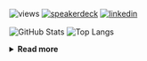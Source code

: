 ![views](https://komarev.com/ghpvc/?username=chck&color=blueviolet)
[![speakerdeck](https://img.shields.io/badge/Speaker_Deck-chck-8a2be2?style=flat-square&logo=speaker-deck)](https://speakerdeck.com/chck)
[![linkedin](https://img.shields.io/badge/LinkedIn-chck-8a2be2?style=flat-square&logo=linkedin)](https://www.linkedin.com/in/chck/)

<p align="left"> 
  <img alt="GitHub Stats" align="center" height="150" src="https://github-readme-stats-nine-umber-51.vercel.app/api?username=chck&count_private=true&show_icons=true&hide_title=true&theme=buefy" />
  <img alt="Top Langs" align="center" height="150" src="https://github-readme-stats-nine-umber-51.vercel.app/api/top-langs/?username=chck&layout=compact&count_private=true&show_icons=true&hide_title=true&theme=buefy" />
</p>

<details>
  <summary><b>Read more</b></summary>
  <br>

  <!--START_SECTION:waka-->
**🐱 My GitHub Data** 

> 📦 82.6 kB Used in GitHub's Storage 
 > 
> 🏆 478 Contributions in the Year 2024
 > 
> 💼 Opted to Hire
 > 
> 📜 133 Public Repositories 
 > 
> 🔑 22 Private Repositories 
 > 
**I'm a Night 🦉** 

```text
🌞 Morning                862 commits         ███░░░░░░░░░░░░░░░░░░░░░░   13.21 % 
🌆 Daytime                2086 commits        ████████░░░░░░░░░░░░░░░░░   31.98 % 
🌃 Evening                1912 commits        ███████░░░░░░░░░░░░░░░░░░   29.31 % 
🌙 Night                  1663 commits        ██████░░░░░░░░░░░░░░░░░░░   25.49 % 
```
📅 **I'm Most Productive on Thursday** 

```text
Monday                   1290 commits        █████░░░░░░░░░░░░░░░░░░░░   19.78 % 
Tuesday                  1000 commits        ████░░░░░░░░░░░░░░░░░░░░░   15.33 % 
Wednesday                1076 commits        ████░░░░░░░░░░░░░░░░░░░░░   16.50 % 
Thursday                 1556 commits        ██████░░░░░░░░░░░░░░░░░░░   23.85 % 
Friday                   655 commits         ███░░░░░░░░░░░░░░░░░░░░░░   10.04 % 
Saturday                 381 commits         █░░░░░░░░░░░░░░░░░░░░░░░░   05.84 % 
Sunday                   565 commits         ██░░░░░░░░░░░░░░░░░░░░░░░   08.66 % 
```


📊 **This Week I Spent My Time On** 

```text
💬 Programming Languages: 
YAML                     1 hr 16 mins        ███████░░░░░░░░░░░░░░░░░░   28.26 % 
Other                    53 mins             █████░░░░░░░░░░░░░░░░░░░░   19.76 % 
Git                      44 mins             ████░░░░░░░░░░░░░░░░░░░░░   16.47 % 
Bash                     42 mins             ████░░░░░░░░░░░░░░░░░░░░░   15.72 % 
PHP                      28 mins             ███░░░░░░░░░░░░░░░░░░░░░░   10.49 % 

🔥 Editors: 
Neovim                   3 hrs 36 mins       ████████████████████░░░░░   80.24 % 
Chrome                   53 mins             █████░░░░░░░░░░░░░░░░░░░░   19.76 % 
```

**I Mostly Code in Python** 

```text
Python                   45 repos            █████████░░░░░░░░░░░░░░░░   34.88 % 
Jupyter Notebook         19 repos            ████░░░░░░░░░░░░░░░░░░░░░   14.73 % 
Rust                     7 repos             █░░░░░░░░░░░░░░░░░░░░░░░░   05.43 % 
TypeScript               4 repos             █░░░░░░░░░░░░░░░░░░░░░░░░   03.10 % 
Astro                    1 repo              ░░░░░░░░░░░░░░░░░░░░░░░░░   00.78 % 
```



**Timeline**

![Lines of Code chart](https://raw.githubusercontent.com/chck/chck/main/assets/bar_graph.png)


 Last Updated on 2024-07-29 01:42 UTC
<!--END_SECTION:waka-->
</details>

